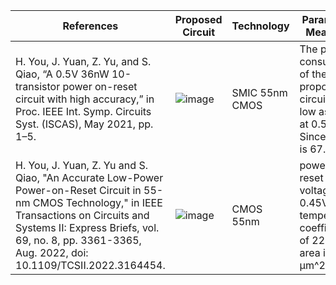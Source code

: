 |References|Proposed Circuit|Technology|Parameters Measured|
| ------------ | ------------ | ------------ | ------------ |
| H. You, J. Yuan, Z. Yu, and S. Qiao, “A 0.5V 36nW 10-transistor power on-reset circuit with high accuracy,” in Proc. IEEE Int. Symp. Circuits Syst. (ISCAS), May 2021, pp. 1–5.|![image](https://github.com/user-attachments/assets/a816bc2c-67da-4a76-9778-732d17bcc48b)|SMIC 55nm CMOS|The power consumption of the proposed circuit is as low as 36nW at 0.5V. Since tarea is 67.5μm^2|
|H. You, J. Yuan, Z. Yu and S. Qiao, "An Accurate Low-Power Power-on-Reset Circuit in 55-nm CMOS Technology," in IEEE Transactions on Circuits and Systems II: Express Briefs, vol. 69, no. 8, pp. 3361-3365, Aug. 2022, doi: 10.1109/TCSII.2022.3164454.|![image](https://github.com/user-attachments/assets/b10c9b10-0ced-48e1-9f8f-07d8a97c18d8)|CMOS 55nm |power-on-reset trip-voltage is 0.45V with a temperature coefficient of 227µV/◦C  area is 67.5 µm^2|


